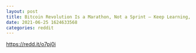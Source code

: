 ```yaml
--- 
layout: post 
title: Bitcoin Revolution Is a Marathon, Not a Sprint — Keep Learning, Keep Buying, Keep Stacking, Keep HODLing. Bitcoin rewards patience. 
date: 2021-06-25 1624633568 
categories: reddit 
--- 
```

https://redd.it/o7pj0i